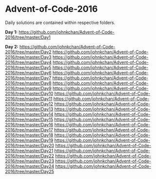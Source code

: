 # Advent-of-Code-2016
Daily solutions are contained within respective folders.

<b>Day 1:</b> https://github.com/johnkchan/Advent-of-Code-2016/tree/master/Day1

<b>Day 2:</b>
https://github.com/johnkchan/Advent-of-Code-2016/tree/master/Day2
https://github.com/johnkchan/Advent-of-Code-2016/tree/master/Day3
https://github.com/johnkchan/Advent-of-Code-2016/tree/master/Day4
https://github.com/johnkchan/Advent-of-Code-2016/tree/master/Day5
https://github.com/johnkchan/Advent-of-Code-2016/tree/master/Day6
https://github.com/johnkchan/Advent-of-Code-2016/tree/master/Day7
https://github.com/johnkchan/Advent-of-Code-2016/tree/master/Day8
https://github.com/johnkchan/Advent-of-Code-2016/tree/master/Day9
https://github.com/johnkchan/Advent-of-Code-2016/tree/master/Day10
https://github.com/johnkchan/Advent-of-Code-2016/tree/master/Day11
https://github.com/johnkchan/Advent-of-Code-2016/tree/master/Day12
https://github.com/johnkchan/Advent-of-Code-2016/tree/master/Day13
https://github.com/johnkchan/Advent-of-Code-2016/tree/master/Day14
https://github.com/johnkchan/Advent-of-Code-2016/tree/master/Day15
https://github.com/johnkchan/Advent-of-Code-2016/tree/master/Day16
https://github.com/johnkchan/Advent-of-Code-2016/tree/master/Day17
https://github.com/johnkchan/Advent-of-Code-2016/tree/master/Day18
https://github.com/johnkchan/Advent-of-Code-2016/tree/master/Day19
https://github.com/johnkchan/Advent-of-Code-2016/tree/master/Day20
https://github.com/johnkchan/Advent-of-Code-2016/tree/master/Day21
https://github.com/johnkchan/Advent-of-Code-2016/tree/master/Day22
https://github.com/johnkchan/Advent-of-Code-2016/tree/master/Day23
https://github.com/johnkchan/Advent-of-Code-2016/tree/master/Day24
https://github.com/johnkchan/Advent-of-Code-2016/tree/master/Day25

